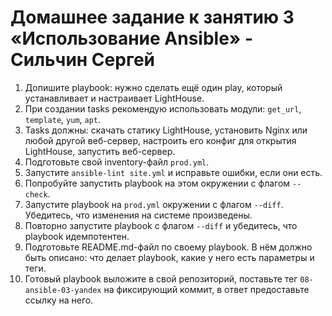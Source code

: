 # Домашнее задание к занятию 3 «Использование Ansible» - Сильчин Сергей

1. Допишите playbook: нужно сделать ещё один play, который устанавливает и настраивает LightHouse.  
2. При создании tasks рекомендую использовать модули: `get_url`, `template`, `yum`, `apt`.  
3. Tasks должны: скачать статику LightHouse, установить Nginx или любой другой веб-сервер, настроить его конфиг для открытия LightHouse, запустить веб-сервер.  
4. Подготовьте свой inventory-файл `prod.yml`.  
5. Запустите `ansible-lint site.yml` и исправьте ошибки, если они есть.  
6. Попробуйте запустить playbook на этом окружении с флагом `--check`.  
7. Запустите playbook на `prod.yml` окружении с флагом `--diff`. Убедитесь, что изменения на системе произведены.  
8. Повторно запустите playbook с флагом `--diff` и убедитесь, что playbook идемпотентен.  
9. Подготовьте README.md-файл по своему playbook. В нём должно быть описано: что делает playbook, какие у него есть параметры и теги.  
10. Готовый playbook выложите в свой репозиторий, поставьте тег `08-ansible-03-yandex` на фиксирующий коммит, в ответ предоставьте ссылку на него.  
